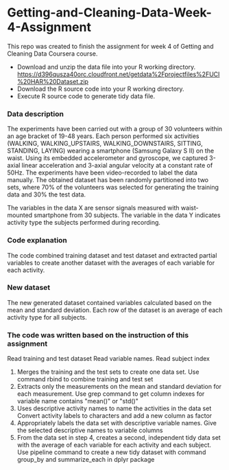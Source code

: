 # Getting-and-Cleaning-Data-Week-4-Assignment

This repo was created to finish the assignment for week 4 of Getting and Cleaning Data Coursera course.
* Download and unzip the data file into your R working directory.
	https://d396qusza40orc.cloudfront.net/getdata%2Fprojectfiles%2FUCI%20HAR%20Dataset.zip
* Download the R source code into your R working directory.
* Execute R source code to generate tidy data file.

### Data description
The experiments have been carried out with a group of 30 volunteers within an age bracket of 19-48 years. Each person performed six activities (WALKING, WALKING_UPSTAIRS, WALKING_DOWNSTAIRS, SITTING, STANDING, LAYING) wearing a smartphone (Samsung Galaxy S II) on the waist. Using its embedded accelerometer and gyroscope, we captured 3-axial linear acceleration and 3-axial angular velocity at a constant rate of 50Hz. The experiments have been video-recorded to label the data manually. The obtained dataset has been randomly partitioned into two sets, where 70% of the volunteers was selected for generating the training data and 30% the test data. 

The variables in the data X are sensor signals measured with waist-mounted smartphone from 30 subjects. The variable in the data Y indicates activity type the subjects performed during recording.

### Code explanation
The code combined training dataset and test dataset and extracted partial variables to create another dataset with the averages of each variable for each activity.

### New dataset
The new generated dataset contained variables calculated based on the mean and standard deviation. Each row of the dataset is an average of each activity type for all subjects.

### The code was written based on the instruction of this assignment
Read training and test dataset
Read variable names.
Read subject index

1. Merges the training and the test sets to create one data set.
Use command rbind to combine training and test set
2. Extracts only the measurements on the mean and standard deviation for each measurement.
Use grep command to get column indexes for variable name contains "mean()" or "std()"
3. Uses descriptive activity names to name the activities in the data set
Convert activity labels to characters and add a new column as factor
4. Appropriately labels the data set with descriptive variable names.
Give the selected descriptive names to variable columns
5. From the data set in step 4, creates a second, independent tidy data set with the average of each variable for each activity and each subject.
Use pipeline command to create a new tidy dataset with command group_by and summarize_each in dplyr package

